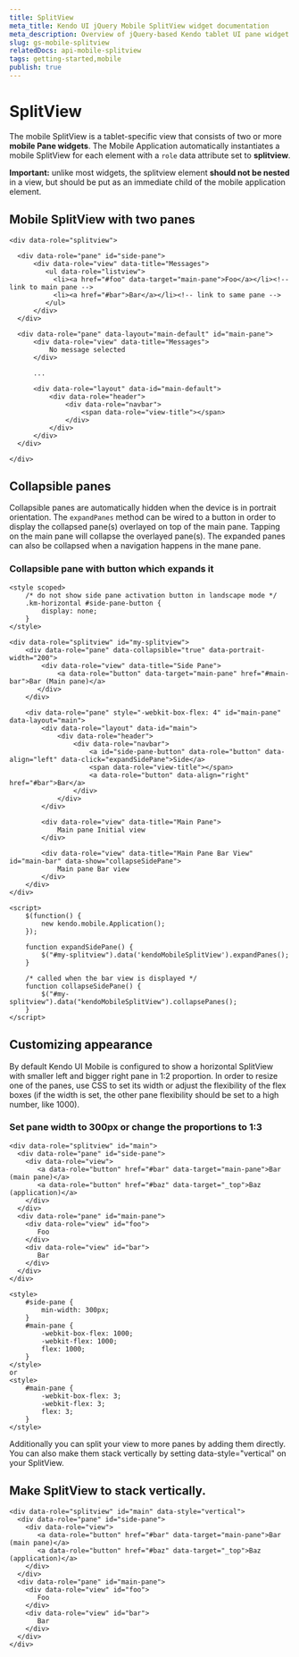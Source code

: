 ```yaml
---
title: SplitView
meta_title: Kendo UI jQuery Mobile SplitView widget documentation
meta_description: Overview of jQuery-based Kendo tablet UI pane widget. Quick tips for the customization of Kendo UI SplitView component.
slug: gs-mobile-splitview
relatedDocs: api-mobile-splitview
tags: getting-started,mobile
publish: true
---
```


# SplitView

The mobile SplitView is a tablet-specific view that consists of two or more **mobile Pane widgets**. The
Mobile Application automatically instantiates a mobile SplitView for each element with a `role` data attribute set
to **splitview**.

**Important:** unlike most widgets, the splitview element **should not be nested**
in a view, but should be put as an immediate child of the mobile application element.

## Mobile SplitView with two panes

    <div data-role="splitview">

      <div data-role="pane" id="side-pane">
          <div data-role="view" data-title="Messages">
             <ul data-role="listview">
               <li><a href="#foo" data-target="main-pane">Foo</a></li><!-- link to main pane -->
               <li><a href="#bar">Bar</a></li><!-- link to same pane -->
             </ul>
          </div>
      </div>

      <div data-role="pane" data-layout="main-default" id="main-pane">
          <div data-role="view" data-title="Messages">
              No message selected
          </div>

          ...

          <div data-role="layout" data-id="main-default">
              <div data-role="header">
                  <div data-role="navbar">
                      <span data-role="view-title"></span>
                  </div>
              </div>
          </div>
      </div>

    </div>


## Collapsible panes

Collapsible panes are automatically hidden when the device is in portrait orientation. The `expandPanes` method can be wired to a button in order to display the collapsed pane(s) overlayed on top of the main pane. Tapping on the main pane will collapse the overlayed pane(s).
The expanded panes can also be collapsed when a navigation happens in the mane pane.

### Collapsible pane with button which expands it
    <style scoped>
        /* do not show side pane activation button in landscape mode */
        .km-horizontal #side-pane-button {
            display: none;
        }
    </style>

    <div data-role="splitview" id="my-splitview">
        <div data-role="pane" data-collapsible="true" data-portrait-width="200">
            <div data-role="view" data-title="Side Pane">
                <a data-role="button" data-target="main-pane" href="#main-bar">Bar (Main pane)</a>
           </div>
        </div>

        <div data-role="pane" style="-webkit-box-flex: 4" id="main-pane" data-layout="main">
            <div data-role="layout" data-id="main">
                <div data-role="header">
                    <div data-role="navbar">
                        <a id="side-pane-button" data-role="button" data-align="left" data-click="expandSidePane">Side</a>
                        <span data-role="view-title"></span>
                        <a data-role="button" data-align="right" href="#bar">Bar</a>
                    </div>
                </div>
            </div>

            <div data-role="view" data-title="Main Pane">
                Main pane Initial view
            </div>

            <div data-role="view" data-title="Main Pane Bar View" id="main-bar" data-show="collapseSidePane">
                Main pane Bar view
            </div>
        </div>
    </div>

    <script>
        $(function() {
            new kendo.mobile.Application();
        });

        function expandSidePane() {
            $("#my-splitview").data('kendoMobileSplitView').expandPanes();
        }

        /* called when the bar view is displayed */
        function collapseSidePane() {
            $("#my-splitview").data("kendoMobileSplitView").collapsePanes();
        }
    </script>

## Customizing appearance

By default Kendo UI Mobile is configured to show a horizontal SplitView with smaller left and bigger right pane in 1:2 proportion.
In order to resize one of the panes, use CSS to set its width or adjust the flexibility of the flex boxes (if the width is set, the other pane flexibility should be set to a high number, like 1000).

### Set pane width to 300px or change the proportions to 1:3

    <div data-role="splitview" id="main">
      <div data-role="pane" id="side-pane">
        <div data-role="view">
           <a data-role="button" href="#bar" data-target="main-pane">Bar (main pane)</a>
           <a data-role="button" href="#baz" data-target="_top">Baz (application)</a>
        </div>
      </div>
      <div data-role="pane" id="main-pane">
        <div data-role="view" id="foo">
           Foo
        </div>
        <div data-role="view" id="bar">
           Bar
        </div>
      </div>
    </div>

    <style>
        #side-pane {
            min-width: 300px;
        }
        #main-pane {
            -webkit-box-flex: 1000;
            -webkit-flex: 1000;
            flex: 1000;
        }
    </style>
    or
    <style>
        #main-pane {
            -webkit-box-flex: 3;
            -webkit-flex: 3;
            flex: 3;
        }
    </style>

Additionally you can split your view to more panes by adding them directly. You can also make them stack vertically
by setting data-style="vertical" on your SplitView.

## Make SplitView to stack vertically.

    <div data-role="splitview" id="main" data-style="vertical">
      <div data-role="pane" id="side-pane">
        <div data-role="view">
           <a data-role="button" href="#bar" data-target="main-pane">Bar (main pane)</a>
           <a data-role="button" href="#baz" data-target="_top">Baz (application)</a>
        </div>
      </div>
      <div data-role="pane" id="main-pane">
        <div data-role="view" id="foo">
           Foo
        </div>
        <div data-role="view" id="bar">
           Bar
        </div>
      </div>
    </div>

